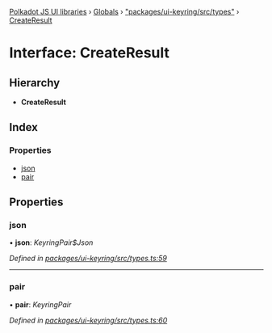 [Polkadot JS UI libraries](../README.md) › [Globals](../globals.md) › ["packages/ui-keyring/src/types"](../modules/_packages_ui_keyring_src_types_.md) › [CreateResult](_packages_ui_keyring_src_types_.createresult.md)

# Interface: CreateResult

## Hierarchy

* **CreateResult**

## Index

### Properties

* [json](_packages_ui_keyring_src_types_.createresult.md#json)
* [pair](_packages_ui_keyring_src_types_.createresult.md#pair)

## Properties

###  json

• **json**: *KeyringPair$Json*

*Defined in [packages/ui-keyring/src/types.ts:59](https://github.com/polkadot-js/ui/blob/0017139d/packages/ui-keyring/src/types.ts#L59)*

___

###  pair

• **pair**: *KeyringPair*

*Defined in [packages/ui-keyring/src/types.ts:60](https://github.com/polkadot-js/ui/blob/0017139d/packages/ui-keyring/src/types.ts#L60)*
